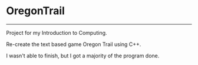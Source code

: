 # OregonTrail
____________________________
Project for my Introduction to Computing.

Re-create the text based game Oregon Trail using C++. 

I wasn't able to finish, but I got a majority of the program done. 
